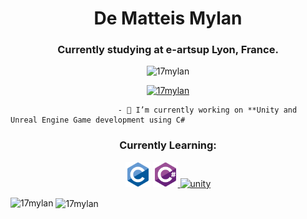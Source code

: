 <h1 align="center">De Matteis Mylan</h1>
<h3 align="center">Currently studying at e-artsup Lyon, France.</h3>

<p align="center"> <img src="https://komarev.com/ghpvc/?username=17mylan&label=Profile%20views&color=0e75b6&style=flat" alt="17mylan" /> </p>

<p align="center"> <a href="https://github.com/ryo-ma/github-profile-trophy"><img src="https://github-profile-trophy.vercel.app/?username=17mylan" alt="17mylan" /></a> </p>

                            - 🔭 I’m currently working on **Unity and Unreal Engine Game development using C#


<h3 align="center">Currently Learning:</h3>
<p align="center"> <img src="https://raw.githubusercontent.com/devicons/devicon/master/icons/c/c-original.svg" alt="c" width="40" height="40"/> </a> <a href="https://www.w3schools.com/cs/" target="_blank" rel="noreferrer"> <img src="https://raw.githubusercontent.com/devicons/devicon/master/icons/csharp/csharp-original.svg" alt="csharp" width="40" height="40"/> </a> <a href="https://git-scm.com/" target="_blank" rel="noreferrer"> <a href="https://unity.com/" target="_blank" rel="noreferrer"> <img src="https://www.vectorlogo.zone/logos/unity3d/unity3d-icon.svg" alt="unity" width="40" height="40"/> </a> </p>

<p><img align="left" src="https://github-readme-stats.vercel.app/api/top-langs?username=17mylan&show_icons=true&locale=en&layout=compact" alt="17mylan" /></p>

<p>&nbsp;<img align="center" src="https://github-readme-stats.vercel.app/api?username=17mylan&show_icons=true&locale=en" alt="17mylan" /></p>
